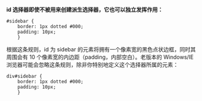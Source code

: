 **id 选择器即使不被用来创建派生选择器，它也可以独立发挥作用：**

```
#sidebar {
	border: 1px dotted #000;
	padding: 10px;
	}
```

根据这条规则，id 为 sidebar 的元素将拥有一个像素宽的黑色点状边框，同时其周围会有 10 个像素宽的内边距（padding，内部空白）。老版本的 Windows/IE 浏览器可能会忽略这条规则，除非你特别地定义这个选择器所属的元素：

```
div#sidebar {
	border: 1px dotted #000;
	padding: 10px;
	}
```